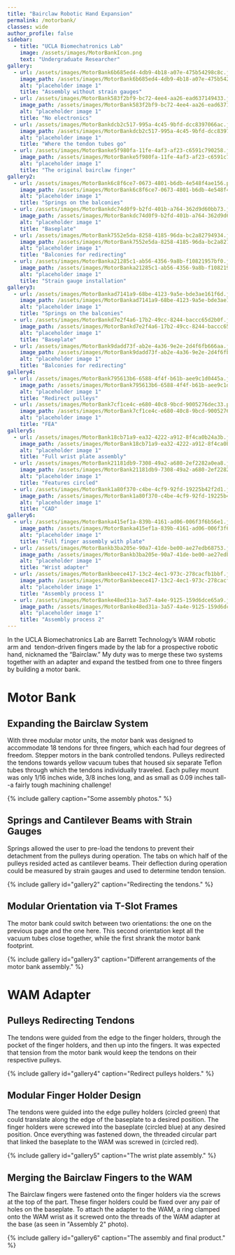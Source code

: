 ```yaml
---
title: "Bairclaw Robotic Hand Expansion"
permalink: /motorbank/
classes: wide
author_profile: false
sidebar:
  - title: "UCLA Biomechatronics Lab"
    image: /assets/images/MotorBankIcon.png
    text: "Undergraduate Researcher"
gallery:
  - url: /assets/images/MotorBank6b685ed4-4db9-4b18-a07e-475b54298c8c.jfif
    image_path: /assets/images/MotorBank6b685ed4-4db9-4b18-a07e-475b54298c8c.jfif
    alt: "placeholder image 1"
    title: "Assembly without strain gauges"
  - url: /assets/images/MotorBank583f2bf9-bc72-4ee4-aa26-ead637149433.jfif
    image_path: /assets/images/MotorBank583f2bf9-bc72-4ee4-aa26-ead637149433.jfif
    alt: "placeholder image 1"
    title: "No electronics"
  - url: /assets/images/MotorBankdcb2c517-995a-4c45-9bfd-dcc8397066ac.jfif
    image_path: /assets/images/MotorBankdcb2c517-995a-4c45-9bfd-dcc8397066ac.jfif
    alt: "placeholder image 1"
    title: "Where the tendon tubes go"
  - url: /assets/images/MotorBanke5f980fa-11fe-4af3-af23-c6591c790258.jfif
    image_path: /assets/images/MotorBanke5f980fa-11fe-4af3-af23-c6591c790258.jfif
    alt: "placeholder image 1"
    title: "The original bairclaw finger"
gallery2:
  - url: /assets/images/MotorBank6c8f6ce7-0673-4801-b6db-4e548f4ae156.png
    image_path: /assets/images/MotorBank6c8f6ce7-0673-4801-b6db-4e548f4ae156.png
    alt: "placeholder image 1"
    title: "Springs on the balconies"
  - url: /assets/images/MotorBankdc74d0f9-b2fd-401b-a764-362d9d60bb73.jfif
    image_path: /assets/images/MotorBankdc74d0f9-b2fd-401b-a764-362d9d60bb73.jfif
    alt: "placeholder image 1"
    title: "Baseplate"
  - url: /assets/images/MotorBank7552e5da-8258-4185-96da-bc2a82794934.jfif
    image_path: /assets/images/MotorBank7552e5da-8258-4185-96da-bc2a82794934.jfif
    alt: "placeholder image 1"
    title: "Balconies for redirecting"
  - url: /assets/images/MotorBanka21285c1-ab56-4356-9a8b-f10821957bf0.jfif
    image_path: /assets/images/MotorBanka21285c1-ab56-4356-9a8b-f10821957bf0.jfif
    alt: "placeholder image 1"
    title: "Strain gauge installation"
gallery3:
  - url: /assets/images/MotorBankad7141a9-68be-4123-9a5e-bde3ae161f6d.jfif
    image_path: /assets/images/MotorBankad7141a9-68be-4123-9a5e-bde3ae161f6d.jfif
    alt: "placeholder image 1"
    title: "Springs on the balconies"
  - url: /assets/images/MotorBankd7e2f4a6-17b2-49cc-8244-baccc65d2b0f.jfif
    image_path: /assets/images/MotorBankd7e2f4a6-17b2-49cc-8244-baccc65d2b0f.jfif
    alt: "placeholder image 1"
    title: "Baseplate"
  - url: /assets/images/MotorBank9dadd73f-ab2e-4a36-9e2e-2d4f6fb666aa.jfif
    image_path: /assets/images/MotorBank9dadd73f-ab2e-4a36-9e2e-2d4f6fb666aa.jfif
    alt: "placeholder image 1"
    title: "Balconies for redirecting"
gallery4:
  - url: /assets/images/MotorBank795613b6-6588-4f4f-b61b-aee9c1d0445a.jfif
    image_path: /assets/images/MotorBank795613b6-6588-4f4f-b61b-aee9c1d0445a.jfif
    alt: "placeholder image 1"
    title: "Redirect pulleys"
  - url: /assets/images/MotorBank7cf1ce4c-e680-40c8-9bcd-9005276dec33.png
    image_path: /assets/images/MotorBank7cf1ce4c-e680-40c8-9bcd-9005276dec33.png
    alt: "placeholder image 1"
    title: "FEA"
gallery5:
  - url: /assets/images/MotorBank18cb71a9-ea32-4222-a912-8f4ca0b24a3b.jfif
    image_path: /assets/images/MotorBank18cb71a9-ea32-4222-a912-8f4ca0b24a3b.jfif
    alt: "placeholder image 1"
    title: "Full wrist plate assembly"
  - url: /assets/images/MotorBank21181db9-7308-49a2-a680-2ef2282a0ea8.jfif
    image_path: /assets/images/MotorBank21181db9-7308-49a2-a680-2ef2282a0ea8.jfif
    alt: "placeholder image 1"
    title: "Features circled"
  - url: /assets/images/MotorBank1a80f370-c4be-4cf9-92fd-19225b42f2d1.jfif
    image_path: /assets/images/MotorBank1a80f370-c4be-4cf9-92fd-19225b42f2d1.jfif
    alt: "placeholder image 1"
    title: "CAD"
gallery6:
  - url: /assets/images/MotorBanka415ef1a-839b-4161-ad06-006f3f6b56e1.jfif
    image_path: /assets/images/MotorBanka415ef1a-839b-4161-ad06-006f3f6b56e1.jfif
    alt: "placeholder image 1"
    title: "Full finger assembly with plate"
  - url: /assets/images/MotorBankb3ba205e-90a7-41de-be00-ae27edb68753.jfif
    image_path: /assets/images/MotorBankb3ba205e-90a7-41de-be00-ae27edb68753.jfif
    alt: "placeholder image 1"
    title: "Wrist adapter"
  - url: /assets/images/MotorBankbeece417-13c2-4ec1-973c-278cacfb1bbf.jfif
    image_path: /assets/images/MotorBankbeece417-13c2-4ec1-973c-278cacfb1bbf.jfif
    alt: "placeholder image 1"
    title: "Assembly process 1"
  - url: /assets/images/MotorBanke48ed31a-3a57-4a4e-9125-159d6dce65a9.jfif
    image_path: /assets/images/MotorBanke48ed31a-3a57-4a4e-9125-159d6dce65a9.jfif
    alt: "placeholder image 1"
    title: "Assembly process 2"
---
```


In the UCLA Biomechatronics Lab are Barrett Technology’s WAM robotic arm and  tendon-driven fingers made by the lab for a prospective robotic hand, nicknamed the “Bairclaw.” My duty was to merge these two systems together with an adapter and expand the testbed from one to three fingers by building a motor bank.

# Motor Bank

## Expanding the Bairclaw System

With three modular motor units, the motor bank was designed to accommodate 18 tendons for three fingers, which each had four degrees of freedom. Stepper motors in the bank controlled tendons. Pulleys redirected the tendons towards yellow vacuum tubes that housed six separate Teflon tubes through which the tendons individually traveled. Each pulley mount was only 1/16 inches wide, 3/8 inches long, and as small as 0.09 inches tall--a fairly tough machining challenge!

{% include gallery caption="Some assembly photos." %}

## Springs and Cantilever Beams with Strain Gauges

Springs allowed the user to pre-load the tendons to prevent their detachment from the pulleys during operation. The tabs on which half of the pulleys resided acted as cantilever beams. Their deflection during operation could be measured by strain gauges and used to determine tendon tension.

{% include gallery id="gallery2" caption="Redirecting the tendons." %}

## Modular Orientation via T-Slot Frames

The motor bank could switch between two orientations: the one on the previous page and the one here. This second orientation kept all the vacuum tubes close together, while the first shrank the motor bank footprint.

{% include gallery id="gallery3" caption="Different arrangements of the motor bank assembly." %}

# WAM Adapter

## Pulleys Redirecting Tendons

The tendons were guided from the edge to the finger holders, through the pocket of the finger holders, and then up into the fingers. It was expected that tension from the motor bank would keep the tendons on their respective pulleys.

{% include gallery id="gallery4" caption="Redirect pulleys holders." %}

## Modular Finger Holder Design

The tendons were guided into the edge pulley holders (circled green) that could translate along the edge of the baseplate to a desired position. The finger holders were screwed into the baseplate (circled blue) at any desired position. Once everything was fastened down, the threaded circular part that linked the baseplate to the WAM was screwed in (circled red).

{% include gallery id="gallery5" caption="The wrist plate assembly." %}

## Merging the Bairclaw Fingers to the WAM

The Bairclaw fingers were fastened onto the finger holders via the screws at the top of the part. These finger holders could be fixed over any pair of holes on the baseplate. To attach the adapter to the WAM, a ring clamped onto the WAM wrist as it screwed onto the threads of the WAM adapter at the base (as seen in "Assembly 2" photo).

{% include gallery id="gallery6" caption="The assembly and final product." %}